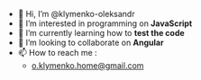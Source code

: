 - 👋 Hi, I’m @klymenko-oleksandr
- 👀 I’m interested in programming on **JavaScript**
- 🌱 I’m currently learning how to **test the code**
- 💞️ I’m looking to collaborate on **Angular**
- 📫 How to reach me :
  - o.klymenko.home@gmail.com

<!---
klymenko-oleksandr/klymenko-oleksandr is a ✨ special ✨ repository because its `README.md` (this file) appears on your GitHub profile.
You can click the Preview link to take a look at your changes.
--->
